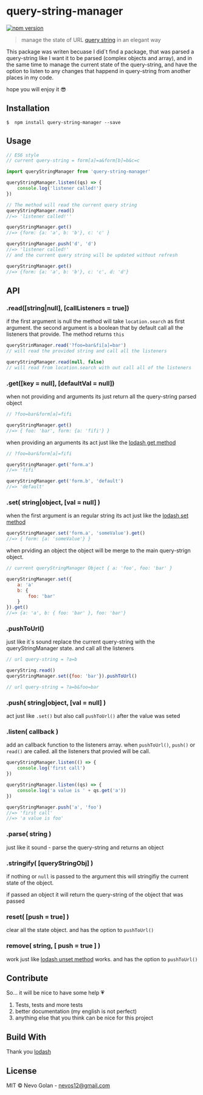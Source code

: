# query-string-manager
[![npm version](https://badge.fury.io/js/query-string-manager.svg)](https://badge.fury.io/js/query-string-manager)
> manage the state of URL [query string](https://en.wikipedia.org/wiki/Query_string) in an elegant way

This package was writen becuase I did`t find a package, that was parsed a query-string like I want it to be parsed (complex objects and array), and in the same time to manage the current state of the query-string, and have the option to listen to any changes that happend in query-string from another places in my code.

hope you will enjoy it 😎


## Installation
```
$  npm install query-string-manager --save
```
## Usage

```js
// ES6 style
// current query-string = form[a]=a&form[b]=b&c=c

import queryStringManager from 'query-string-manager'

queryStringManager.listen((qs) => {
    console.log('listener called!')
})

// The method will read the current query string
queryStringManager.read()
//=> 'listener called!''

queryStringManager.get()
//=> {form: {a: 'a', b: 'b'}, c: 'c' }

queryStringManager.push('d', 'd')
//=> 'listener called!'
// and the current query string will be updated without refresh

queryStringManager.get()
//=> {form: {a: 'a', b: 'b'}, c: 'c', d: 'd'}
```

## API
### .read([string|null], [callListeners = true])
if the first argument is null the method will take `location.search` as first argument. the second argument is a boolean that by default call all the listeners that provide.
The method returns `this`

```js
queryStrinManager.read('?foo=bar&fi[a]=bar')
// will read the provided string and call all the listeners

queryStringManager.read(null, false)
// will read from location.search with out call all of the listeners
```

### .get([key = null], [defaultVal = null])
when not providing and arguments its just return all the query-string parsed object
```js
// ?foo=bar&form[a]=fifi

queryStringManager.get()
//=> { foo: 'bar', form: {a: 'fifi'} }
```
when providing an arguments its act just like the [lodash get method](https://lodash.com/docs/4.17.4#get)
```js
// ?foo=bar&form[a]=fifi

queryStringManager.get('form.a')
//=> 'fifi'

queryStringManager.get('form.b', 'default')
//=> 'default'
```

### .set( string|object, [val = null] )
when the first argument is an regular string its act just like the [lodash set method](https://lodash.com/docs/4.17.4#set)
```js
queryStringManager.set('form.a', 'someValue').get()
//=> { form: {a: 'someValue'} }
```
when prviding an object the object will be merge to the main query-strign object.
```js 
// current queryStringManager Object { a: 'foo', foo: 'bar' }

queryStringManager.set({
    a: 'a'
    b: {
        foo: 'bar'
    }
}).get()
//=> {a: 'a', b: { foo: 'bar' }, foo: 'bar'}
```

### .pushToUrl()
just like it`s sound replace the current query-string with the queryStringManager state. and call all the listeners
```js
// url query-string = ?a=b

queryString.read()
queryStringManager.set({foo: 'bar'}).pushToUrl()

// url query-string = ?a=b&foo=bar
```

### .push( string|object, [val = null] )
act just like `.set()` but also call `pushToUrl()` after the value was seted

### .listen( callback )
add an callback function to the listeners array. when `pushToUrl()`, `push()` or `read()` are called. all the listeners that provied will be call.
```js
queryStringManager.listen(() => {
    console.log('first call')
})

queryStringManager.listen((qs) => {
    console.log('a value is ' + qs.get('a'))
})

queryStringManager.push('a', 'foo')
//=> 'first call'
//=> 'a value is foo'
```

### .parse( string )
just like it sound - parse the query-string and returns an object

### .stringify( [queryStringObj] )
if nothing or `null` is passed to the argument this will stringifiy the current state of the object.

if passed an object it will return the query-string of the object that was passed

### reset( [push = true] )
clear all the state object. and has the option to `pushToUrl()`

### remove( string, [ push = true ] )
work just like [lodash unset method](https://lodash.com/docs/4.17.4#unset) works.
and has the option to `pushToUrl()`

## Contribute
So... it will be nice to have some help 💗

1. Tests, tests and more tests 
2. better documentation (my english is not perfect)
2. anything else that you think can be nice for this project

## Build With

Thank you [lodash](https://lodash.com)

## License

MIT © Nevo Golan - <nevos12@gmail.com>